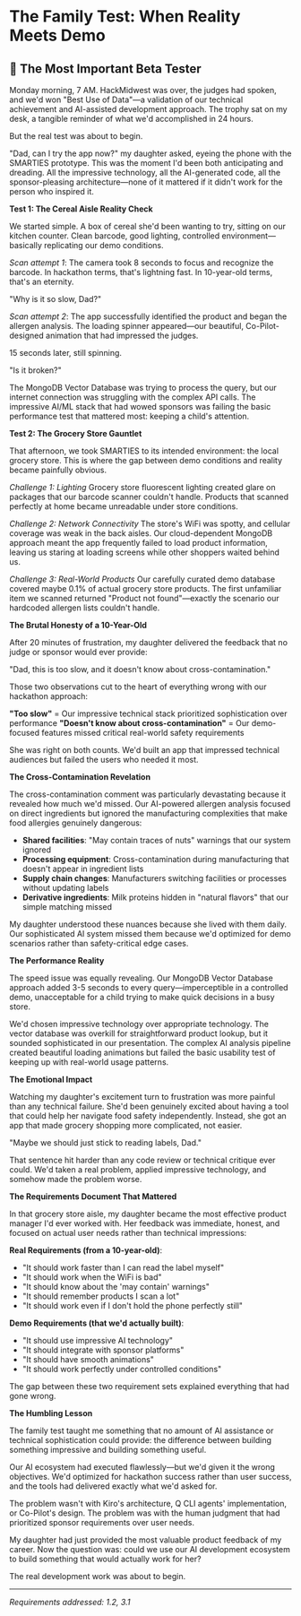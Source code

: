 # The Family Test: When Reality Meets Demo

## 🧪 The Most Important Beta Tester

Monday morning, 7 AM. HackMidwest was over, the judges had spoken, and we'd won "Best Use of Data"—a validation of our technical achievement and AI-assisted development approach. The trophy sat on my desk, a tangible reminder of what we'd accomplished in 24 hours.

But the real test was about to begin.

"Dad, can I try the app now?" my daughter asked, eyeing the phone with the SMARTIES prototype. This was the moment I'd been both anticipating and dreading. All the impressive technology, all the AI-generated code, all the sponsor-pleasing architecture—none of it mattered if it didn't work for the person who inspired it.

**Test 1: The Cereal Aisle Reality Check**

We started simple. A box of cereal she'd been wanting to try, sitting on our kitchen counter. Clean barcode, good lighting, controlled environment—basically replicating our demo conditions.

*Scan attempt 1*: The camera took 8 seconds to focus and recognize the barcode. In hackathon terms, that's lightning fast. In 10-year-old terms, that's an eternity.

"Why is it so slow, Dad?"

*Scan attempt 2*: The app successfully identified the product and began the allergen analysis. The loading spinner appeared—our beautiful, Co-Pilot-designed animation that had impressed the judges. 

15 seconds later, still spinning.

"Is it broken?"

The MongoDB Vector Database was trying to process the query, but our internet connection was struggling with the complex API calls. The impressive AI/ML stack that had wowed sponsors was failing the basic performance test that mattered most: keeping a child's attention.

**Test 2: The Grocery Store Gauntlet**

That afternoon, we took SMARTIES to its intended environment: the local grocery store. This is where the gap between demo conditions and reality became painfully obvious.

*Challenge 1: Lighting*
Grocery store fluorescent lighting created glare on packages that our barcode scanner couldn't handle. Products that scanned perfectly at home became unreadable under store conditions.

*Challenge 2: Network Connectivity*
The store's WiFi was spotty, and cellular coverage was weak in the back aisles. Our cloud-dependent MongoDB approach meant the app frequently failed to load product information, leaving us staring at loading screens while other shoppers waited behind us.

*Challenge 3: Real-World Products*
Our carefully curated demo database covered maybe 0.1% of actual grocery store products. The first unfamiliar item we scanned returned "Product not found"—exactly the scenario our hardcoded allergen lists couldn't handle.

**The Brutal Honesty of a 10-Year-Old**

After 20 minutes of frustration, my daughter delivered the feedback that no judge or sponsor would ever provide:

"Dad, this is too slow, and it doesn't know about cross-contamination."

Those two observations cut to the heart of everything wrong with our hackathon approach:

**"Too slow"** = Our impressive technical stack prioritized sophistication over performance
**"Doesn't know about cross-contamination"** = Our demo-focused features missed critical real-world safety requirements

She was right on both counts. We'd built an app that impressed technical audiences but failed the users who needed it most.

**The Cross-Contamination Revelation**

The cross-contamination comment was particularly devastating because it revealed how much we'd missed. Our AI-powered allergen analysis focused on direct ingredients but ignored the manufacturing complexities that make food allergies genuinely dangerous:

- **Shared facilities**: "May contain traces of nuts" warnings that our system ignored
- **Processing equipment**: Cross-contamination during manufacturing that doesn't appear in ingredient lists  
- **Supply chain changes**: Manufacturers switching facilities or processes without updating labels
- **Derivative ingredients**: Milk proteins hidden in "natural flavors" that our simple matching missed

My daughter understood these nuances because she lived with them daily. Our sophisticated AI system missed them because we'd optimized for demo scenarios rather than safety-critical edge cases.

**The Performance Reality**

The speed issue was equally revealing. Our MongoDB Vector Database approach added 3-5 seconds to every query—imperceptible in a controlled demo, unacceptable for a child trying to make quick decisions in a busy store.

We'd chosen impressive technology over appropriate technology. The vector database was overkill for straightforward product lookup, but it sounded sophisticated in our presentation. The complex AI analysis pipeline created beautiful loading animations but failed the basic usability test of keeping up with real-world usage patterns.

**The Emotional Impact**

Watching my daughter's excitement turn to frustration was more painful than any technical failure. She'd been genuinely excited about having a tool that could help her navigate food safety independently. Instead, she got an app that made grocery shopping more complicated, not easier.

"Maybe we should just stick to reading labels, Dad."

That sentence hit harder than any code review or technical critique ever could. We'd taken a real problem, applied impressive technology, and somehow made the problem worse.

**The Requirements Document That Mattered**

In that grocery store aisle, my daughter became the most effective product manager I'd ever worked with. Her feedback was immediate, honest, and focused on actual user needs rather than technical impressions:

**Real Requirements (from a 10-year-old)**:
- "It should work faster than I can read the label myself"
- "It should work when the WiFi is bad"  
- "It should know about the 'may contain' warnings"
- "It should remember products I scan a lot"
- "It should work even if I don't hold the phone perfectly still"

**Demo Requirements (that we'd actually built)**:
- "It should use impressive AI technology"
- "It should integrate with sponsor platforms"
- "It should have smooth animations"
- "It should work perfectly under controlled conditions"

The gap between these two requirement sets explained everything that had gone wrong.

**The Humbling Lesson**

The family test taught me something that no amount of AI assistance or technical sophistication could provide: the difference between building something impressive and building something useful.

Our AI ecosystem had executed flawlessly—but we'd given it the wrong objectives. We'd optimized for hackathon success rather than user success, and the tools had delivered exactly what we'd asked for.

The problem wasn't with Kiro's architecture, Q CLI agents' implementation, or Co-Pilot's design. The problem was with the human judgment that had prioritized sponsor requirements over user needs.

My daughter had just provided the most valuable product feedback of my career. Now the question was: could we use our AI development ecosystem to build something that would actually work for her?

The real development work was about to begin.

---
*Requirements addressed: 1.2, 3.1*